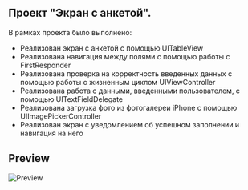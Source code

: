 ## Проект "Экран с анкетой".
В рамках проекта было выполнено:
- Реализован экран с анкетой  с помощью UITableView
- Реализована навигация между полями с помощью работы с FirstResponder
- Реализована проверка на корректность введенных данных с помощью работы с жизненным циклом UIViewController
- Реализована работа с данными, введенными пользователем, с помощью UITextFieldDelegate
- Реализована загрузка фото из фотогалереи iPhone c помощью UIImagePickerController
- Реализован экран с уведомлением об успешном заполнении и навигация на него

## Preview
![Preview](https://github.com/discoclash/test-form-screen/blob/main/Preview.gif)


